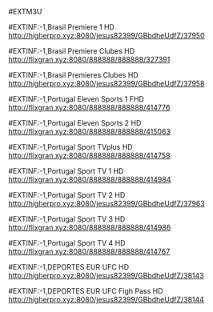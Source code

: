 #EXTM3U


#EXTINF:-1,Brasil Premiere 1 HD 
http://higherpro.xyz:8080/jesus82399/GBbdheUdfZ/37950

#EXTINF:-1,Brasil Premiere Clubes HD 
http://flixgran.xyz:8080/888888/888888/327391 

#EXTINF:-1,Brasil Premieres Clubes HD 
http://higherpro.xyz:8080/jesus82399/GBbdheUdfZ/37958 

#EXTINF:-1,Portugal Eleven Sports 1 FHD
http://flixgran.xyz:8080/888888/888888/414776 

#EXTINF:-1,Portugal Eleven Sports 2 HD
http://flixgran.xyz:8080/888888/888888/415063 

#EXTINF:-1,Portugal  Sport TVplus HD 
http://flixgran.xyz:8080/888888/888888/414758 

#EXTINF:-1,Portugal  Sport TV 1 HD 
http://flixgran.xyz:8080/888888/888888/414984 

#EXTINF:-1,Portugal Sport TV 2 HD 
http://higherpro.xyz:8080/jesus82399/GBbdheUdfZ/37963 

#EXTINF:-1,Portugal Sport TV 3 HD 
http://flixgran.xyz:8080/888888/888888/414986 

#EXTINF:-1,Portugal Sport TV 4 HD 
http://flixgran.xyz:8080/888888/888888/414767 

#EXTINF:-1,DEPORTES EUR  UFC HD  
http://higherpro.xyz:8080/jesus82399/GBbdheUdfZ/38143 

#EXTINF:-1,DEPORTES EUR UFC Figh Pass HD  
http://higherpro.xyz:8080/jesus82399/GBbdheUdfZ/38144 


